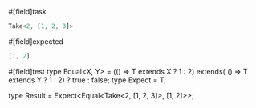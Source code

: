 #[field]task
```ts
Take<2, [1, 2, 3]>
```

#[field]expected
```ts
[1, 2]
```

#[field]test
type Equal<X, Y> = (<T>() => T extends X ? 1 : 2) extends(
    <T>() => T extends Y ? 1 : 2) ? true : false;
type Expect<T extends true> = T;

type Result = Expect<Equal<Take<2, [1, 2, 3]>, [1, 2]>>;